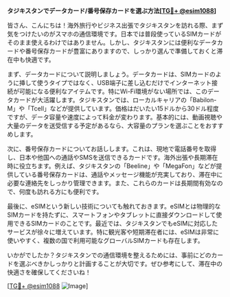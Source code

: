 **タジキスタンでデータカード/番号保存カードを選ぶ方法[[TG💪+ @esim1088](https://t.me/s/esim1088)]**

皆さん、こんにちは！海外旅行やビジネス出張でタジキスタンを訪れる際、まず気をつけたいのがスマホの通信環境です。日本では普段使っているSIMカードがそのまま使えるわけではありません。しかし、タジキスタンには便利なデータカードや番号保存カードが豊富にありますので、しっかり選んで準備しておくと滞在中も快適です。

まず、データカードについて説明しましょう。データカードは、SIMカードのように挿して使うタイプではなく、USB端子に差し込むだけでインターネット接続が可能になる便利なアイテムです。特にWi-Fi環境がない場所では、このデータカードが大活躍します。タジキスタンでは、ローカルキャリアの「Babilon-M」や「Tcell」などが提供しています。価格はだいたい15ドルから30ドル程度ですが、データ容量や速度によって料金が変わります。基本的には、動画視聴や大量のデータを送受信する予定があるなら、大容量のプランを選ぶことをおすすめします。

次に、番号保存カードについてお話しします。これは、現地で電話番号を取得し、日本や他国への通話やSMSを送信できるカードです。海外出張や長期滞在時に役立ちます。例えば、タジキスタンの「Beeline」や「MegaFon」などが提供している番号保存カードは、通話やメッセージ機能が充実しており、滞在中に必要な連絡先をしっかり管理できます。また、これらのカードは長期間有効なので、何度も訪れる方にも便利です。

最後に、eSIMという新しい技術についても触れておきます。eSIMとは物理的なSIMカードを持たずに、スマートフォンやタブレットに直接ダウンロードして使用できるSIMカードのことです。最近では、タジキスタンでもeSIMに対応したサービスが徐々に増えています。特に観光客や短期滞在者には、eSIMは非常に使いやすく、複数の国で利用可能なグローバルSIMカードも存在します。

いかがでしたか？タジキスタンでの通信環境を整えるためには、事前にどのカードを選ぶべきかしっかりと計画することが大切です。ぜひ参考にして、滞在中の快適さを確保してくださいね！

[[TG💪+ @esim1088](https://t.me/s/esim1088) ![Image](https://i.postimg.cc/Y0z9fWf4/image.png)]